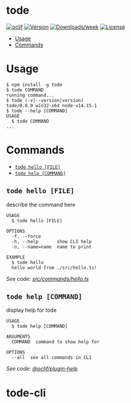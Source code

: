tode
====



[![oclif](https://img.shields.io/badge/cli-oclif-brightgreen.svg)](https://oclif.io)
[![Version](https://img.shields.io/npm/v/tode.svg)](https://npmjs.org/package/tode)
[![Downloads/week](https://img.shields.io/npm/dw/tode.svg)](https://npmjs.org/package/tode)
[![License](https://img.shields.io/npm/l/tode.svg)](https://github.com/tode/tode/blob/master/package.json)

<!-- toc -->
* [Usage](#usage)
* [Commands](#commands)
<!-- tocstop -->
# Usage
<!-- usage -->
```sh-session
$ npm install -g tode
$ tode COMMAND
running command...
$ tode (-v|--version|version)
tode/0.0.0 win32-x64 node-v14.15.1
$ tode --help [COMMAND]
USAGE
  $ tode COMMAND
...
```
<!-- usagestop -->
# Commands
<!-- commands -->
* [`tode hello [FILE]`](#tode-hello-file)
* [`tode help [COMMAND]`](#tode-help-command)

## `tode hello [FILE]`

describe the command here

```
USAGE
  $ tode hello [FILE]

OPTIONS
  -f, --force
  -h, --help       show CLI help
  -n, --name=name  name to print

EXAMPLE
  $ tode hello
  hello world from ./src/hello.ts!
```

_See code: [src/commands/hello.ts](https://github.com/tode/tode/blob/v0.0.0/src/commands/hello.ts)_

## `tode help [COMMAND]`

display help for tode

```
USAGE
  $ tode help [COMMAND]

ARGUMENTS
  COMMAND  command to show help for

OPTIONS
  --all  see all commands in CLI
```

_See code: [@oclif/plugin-help](https://github.com/oclif/plugin-help/blob/v3.2.2/src/commands/help.ts)_
<!-- commandsstop -->
# tode-cli
